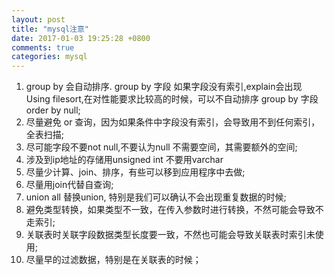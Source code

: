 ```yaml
---
layout: post
title: "mysql注意"
date: 2017-01-03 19:25:28 +0800
comments: true
categories: mysql
---
```


1. group by 会自动排序. group by 字段 如果字段没有索引,explain会出现 Using filesort,在对性能要求比较高的时候，可以不自动排序 group by 字段 order by null;
2. 尽量避免 or 查询，因为如果条件中字段没有索引，会导致用不到任何索引，全表扫描;
3. 尽可能字段不要not null,不要认为null 不需要空间，其需要额外的空间;
4. 涉及到ip地址的存储用unsigned int 不要用varchar
5. 尽量少计算、join、排序，有些可以移到应用程序中去做;
6. 尽量用join代替自查询;
7. union all 替换union, 特别是我们可以确认不会出现重复数据的时候;
8. 避免类型转换，如果类型不一致，在传入参数时进行转换，不然可能会导致不走索引;
9. 关联表时关联字段数据类型长度要一致，不然也可能会导致关联表时索引未使用;
10. 尽量早的过滤数据，特别是在关联表的时候；